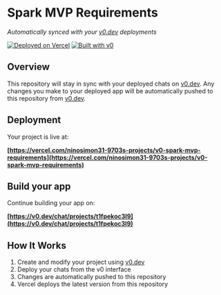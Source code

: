 # Spark MVP Requirements

*Automatically synced with your [v0.dev](https://v0.dev) deployments*

[![Deployed on Vercel](https://img.shields.io/badge/Deployed%20on-Vercel-black?style=for-the-badge&logo=vercel)](https://vercel.com/ninosimon31-9703s-projects/v0-spark-mvp-requirements)
[![Built with v0](https://img.shields.io/badge/Built%20with-v0.dev-black?style=for-the-badge)](https://v0.dev/chat/projects/t1fpekoc3I9)

## Overview

This repository will stay in sync with your deployed chats on [v0.dev](https://v0.dev).
Any changes you make to your deployed app will be automatically pushed to this repository from [v0.dev](https://v0.dev).

## Deployment

Your project is live at:

**[https://vercel.com/ninosimon31-9703s-projects/v0-spark-mvp-requirements](https://vercel.com/ninosimon31-9703s-projects/v0-spark-mvp-requirements)**

## Build your app

Continue building your app on:

**[https://v0.dev/chat/projects/t1fpekoc3I9](https://v0.dev/chat/projects/t1fpekoc3I9)**

## How It Works

1. Create and modify your project using [v0.dev](https://v0.dev)
2. Deploy your chats from the v0 interface
3. Changes are automatically pushed to this repository
4. Vercel deploys the latest version from this repository